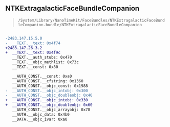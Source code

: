 ## NTKExtragalacticFaceBundleCompanion

> `/System/Library/NanoTimeKit/FaceBundles/NTKExtragalacticFaceBundleCompanion.bundle/NTKExtragalacticFaceBundleCompanion`

```diff

-2483.147.15.5.0
-  __TEXT.__text: 0x4f74
+2483.147.26.3.2
+  __TEXT.__text: 0x4f9c
   __TEXT.__auth_stubs: 0x470
   __TEXT.__objc_methlist: 0x73c
   __TEXT.__const: 0x80

   __AUTH_CONST.__const: 0xa0
   __AUTH_CONST.__cfstring: 0x1360
   __AUTH_CONST.__objc_const: 0x1988
-  __AUTH_CONST.__objc_intobj: 0x300
-  __AUTH_CONST.__objc_doubleobj: 0x40
+  __AUTH_CONST.__objc_intobj: 0x330
+  __AUTH_CONST.__objc_doubleobj: 0x60
   __AUTH_CONST.__objc_arrayobj: 0x78
   __AUTH.__objc_data: 0x4b0
   __DATA.__objc_ivar: 0xa0

```
